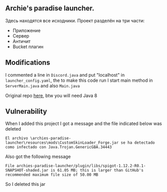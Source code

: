 ## Archie's paradise launcher.

Здесь находятся все исходники. 
Проект разделён на три части:
- Приложение
- Сервер
- Античит
- Bucket плагин

## Modifications
I commented a line in `Discord.java` and put "localhost" in `launcher_config.yaml`, the to make this code run I start 
main method in `ServerMain.java` and also `Main.java`

Original repo [here](https://github.com/husker-dev/archies-paradise-launcher), btw you will need Java 8

## Vulnerability
When I added this project I got a message and the file indicated below was deleted

```
El archivo \archies-paradise-launcher\resources\mods\CustomSkinLoader_Forge.jar se ha detectado como infectado con Java.Trojan.GenericGBA.34443
```

Also got the following message

```
File archies-paradise-launcher/plugin/libs/spigot-1.12.2-R0.1-SNAPSHOT-shaded.jar is 61.05 MB; this is larger than GitHub's recommended maximum file size of 50.00 MB
```

So I deleted this jar
